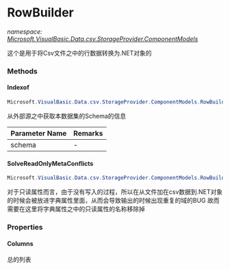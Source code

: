 ﻿# RowBuilder
_namespace: <a href="#" onClick="load('/docs/Microsoft.VisualBasic.Data.csv.StorageProvider.ComponentModels/index.md')">Microsoft.VisualBasic.Data.csv.StorageProvider.ComponentModels</a>_

这个是用于将Csv文件之中的行数据转换为.NET对象的



### Methods

#### Indexof
```csharp
Microsoft.VisualBasic.Data.csv.StorageProvider.ComponentModels.RowBuilder.Indexof(Microsoft.VisualBasic.Data.csv.StorageProvider.ComponentModels.ISchema)
```
从外部源之中获取本数据集的Schema的信息

|Parameter Name|Remarks|
|--------------|-------|
|schema|-|


#### SolveReadOnlyMetaConflicts
```csharp
Microsoft.VisualBasic.Data.csv.StorageProvider.ComponentModels.RowBuilder.SolveReadOnlyMetaConflicts
```
对于只读属性而言，由于没有写入的过程，所以在从文件加在csv数据到.NET对象的时候会被放进字典属性里面，从而会导致输出的时候出现重复的域的BUG
 故而需要在这里将字典属性之中的只读属性的名称移除掉


### Properties

#### Columns
总的列表
